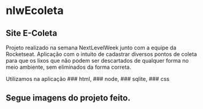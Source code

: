 # nlwEcoleta
## Site E-Coleta 

Projeto realizado na semana NextLevelWeek junto com a equipe da Rocketseat. 
Aplicação com o intuito de cadastrar diversos pontos de coleta para que os lixos que não podem ser descartados
  de qualquer forma no meio ambiente, sem eliminados da forma correta. 
  
Utilizamos na aplicação ### html, ### node, ### sqlite, ### css

## Segue imagens do projeto feito.

![]()

